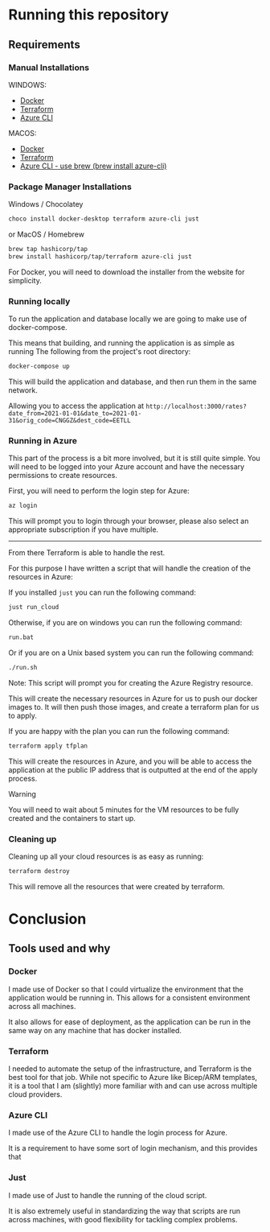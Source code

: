 # Running this repository

## Requirements

### Manual Installations
WINDOWS:
- [Docker](https://docs.docker.com/desktop/install/windows-install/)
- [Terraform](https://developer.hashicorp.com/terraform/tutorials/aws-get-started/install-cli#install-cli)
- [Azure CLI](https://learn.microsoft.com/en-us/cli/azure/install-azure-cli-windows?tabs=azure-cli)

MACOS:
- [Docker](https://docs.docker.com/desktop/install/mac-install/)
- [Terraform](https://developer.hashicorp.com/terraform/tutorials/aws-get-started/install-cli)
- [Azure CLI - use brew (brew install azure-cli)](https://learn.microsoft.com/en-us/cli/azure/install-azure-cli-macos)

### Package Manager Installations
Windows / Chocolatey
```bash
choco install docker-desktop terraform azure-cli just
```


or MacOS / Homebrew
```bash
brew tap hashicorp/tap
brew install hashicorp/tap/terraform azure-cli just
```
For Docker, you will need to download the installer from the website for simplicity.


### Running locally

To run the application and database locally we are going to make use of docker-compose.

This means that building, and running the application is as simple as running
The following from the project's root directory:

```bash
docker-compose up
```

This will build the application and database, and then run them in the same network.

Allowing you to access the application at `http://localhost:3000/rates?date_from=2021-01-01&date_to=2021-01-31&orig_code=CNGGZ&dest_code=EETLL`


### Running in Azure

This part of the process is a bit more involved, but it is still quite simple.
You will need to be logged into your Azure account and have the necessary permissions to create resources.

First, you will need to perform the login step for Azure:

```bash
az login
```

This will prompt you to login through your browser, please also select an appropriate subscription if you have multiple.

--- 
From there Terraform is able to handle the rest.

For this purpose I have written a script that will handle the creation of the resources in Azure:

If you installed `just` you can run the following command:

```bash
just run_cloud
```

Otherwise, if you are on windows you can run the following command:

```bash
run.bat
```

Or if you are on a Unix based system you can run the following command:

```bash
./run.sh
```

Note:
This script will prompt you for creating the Azure Registry resource.

This will create the necessary resources in Azure for us to push our docker images to. 
It will then push those images, and create a terraform plan for us to apply.

If you are happy with the plan you can run the following command:

```bash
terraform apply tfplan
```

This will create the resources in Azure, and you will be able to access the application at the public IP address that is outputted at the end of the apply process.

> [!WARNING]
> You will need to wait about 5 minutes for the VM resources to be fully created and the containers to start up.

### Cleaning up
Cleaning up all your cloud resources is as easy as running:
```bash
terraform destroy
```

This will remove all the resources that were created by terraform.

# Conclusion

## Tools used and why

### Docker
I made use of Docker so that I could virtualize the environment that the application would be running in. This allows for a consistent environment across all machines.

It also allows for ease of deployment, as the application can be run in the same way on any machine that has docker installed.

### Terraform
I needed to automate the setup of the infrastructure, and Terraform is the best tool for that job. 
While not specific to Azure like Bicep/ARM templates, it is a tool that I am (slightly) more familiar with and can use across multiple cloud providers.

### Azure CLI
I made use of the Azure CLI to handle the login process for Azure.

It is a requirement to have some sort of login mechanism, and this provides that

### Just
I made use of Just to handle the running of the cloud script.

It is also extremely useful in standardizing the way that scripts are run across machines, with good flexibility for tackling complex problems.
